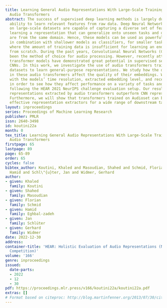 ```yaml
---
title: Learning General Audio Representations With Large-Scale Training of Patchout
  Audio Transformers
abstract: The success of supervised deep learning methods is largely due to their
  ability to learn relevant features from raw data. Deep Neural Networks (DNNs) trained
  on large-scale datasets are capable of capturing a diverse set of features, and
  learning a representation that can generalize onto unseen tasks and datasets that
  are from the same domain. Hence, these models can be used as powerful feature extractors,
  in combination with shallower models as classifiers, for smaller tasks and datasets
  where the amount of training data is insufficient for learning an end-to-end model
  from scratch. During the past years, Convolutional Neural Networks (CNNs) have largely
  been the method of choice for audio processing. However, recently attention-based
  transformer models have demonstrated great potential in supervised settings, outperforming
  CNNs. In this work, we investigate the use of audio transformers trained on large-scale
  datasets to learn general-purpose representations. We study how the different setups
  in these audio transformers affect the quality of their embeddings. We experiment
  with the models’ time resolution, extracted embedding level, and receptive fields
  in order to see how they affect performance on a variety of tasks and datasets,
  following the HEAR 2021 NeurIPS challenge evaluation setup. Our results show that
  representations extracted by audio transformers outperform CNN representations.
  Furthermore, we will show that transformers trained on Audioset can be extremely
  effective representation extractors for a wide range of downstream tasks.
layout: inproceedings
series: Proceedings of Machine Learning Research
publisher: PMLR
issn: 2640-3498
id: koutini22a
month: 0
tex_title: Learning General Audio Representations With Large-Scale Training of Patchout
  Audio Transformers
firstpage: 65
lastpage: 89
page: 65-89
order: 65
cycles: false
bibtex_author: Koutini, Khaled and Masoudian, Shahed and Schmid, Florian and Eghbal-zadeh,
  Hamid and Schl\"{u}ter, Jan and Widmer, Gerhard
author:
- given: Khaled
  family: Koutini
- given: Shahed
  family: Masoudian
- given: Florian
  family: Schmid
- given: Hamid
  family: Eghbal-zadeh
- given: Jan
  family: Schlüter
- given: Gerhard
  family: Widmer
date: 2022-12-30
address:
container-title: 'HEAR: Holistic Evaluation of Audio Representations (NeurIPS 2021
  Competition)'
volume: '166'
genre: inproceedings
issued:
  date-parts:
  - 2022
  - 12
  - 30
pdf: https://proceedings.mlr.press/v166/koutini22a/koutini22a.pdf
extras: []
# Format based on citeproc: http://blog.martinfenner.org/2013/07/30/citeproc-yaml-for-bibliographies/
---
```

